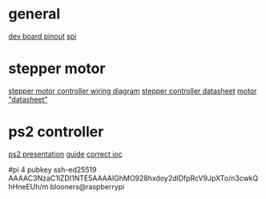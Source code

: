 # general
[dev board pinout](https://os.mbed.com/platforms/NUCLEO-L4R5ZI/)
[spi](https://wiki.st.com/stm32mcu/wiki/Getting_started_with_SPI)
# stepper motor
[stepper motor controller wiring diagram](https://www.pololu.com/product/1182)
[stepper controller datasheet](https://www.pololu.com/file/0J450/A4988.pdf)
[motor "datasheet"](https://cdn.sparkfun.com/assets/3/0/f/6/1/SM-42BYG011-25.pdf)
# ps2 controller
[ps2 presentation](https://docs.google.com/presentation/d/12RinNV7N_wY5BfJECBLrAtkQDGO9stQqThNh4kqjwPg/edit#slide=id.g3420c6d2660_0_211)
[guide](https://store.curiousinventor.com/guides/PS2#hardware)
[correct ioc](https://www.reddit.com/r/embedded/comments/12xq779/ps2_controller_spi_interface/)

#pi 4 pubkey
ssh-ed25519 AAAAC3NzaC1lZDI1NTE5AAAAIGhMO928hxdoy2dlDfpRcV9JpXTo/n3cwkQhHneEUh/m blooners@raspberrypi
